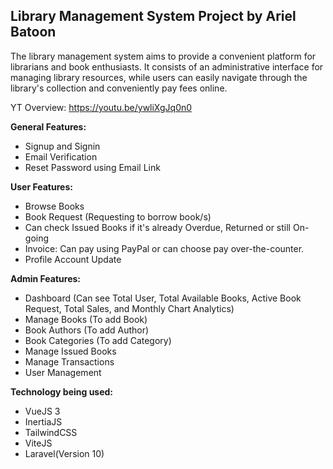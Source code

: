 ## Library Management System Project by Ariel Batoon
The library management system aims to provide a convenient platform for librarians and book enthusiasts. It consists of an administrative interface for managing library resources, while users can easily navigate through the library's collection and conveniently pay fees online.

YT Overview: https://youtu.be/ywliXgJq0n0

**General Features:**
- Signup and Signin
- Email Verification
- Reset Password using Email Link

**User Features:**
- Browse Books
- Book Request (Requesting to borrow book/s)
- Can check Issued Books if it's already Overdue, Returned or still On-going
- Invoice: Can pay using PayPal or can choose pay over-the-counter.
- Profile Account Update

**Admin Features:**
- Dashboard (Can see Total User, Total Available Books, Active Book Request, Total Sales, and Monthly Chart Analytics)
- Manage Books (To add Book)
- Book Authors (To add Author)
- Book Categories (To add Category)
- Manage Issued Books
- Manage Transactions
- User Management

<strong>Technology being used:</strong>
<ul>
    <li>VueJS 3</li>
    <li>InertiaJS</li>
    <li>TailwindCSS</li>
    <li>ViteJS</li>
    <li>Laravel(Version 10)</li>
</ul

